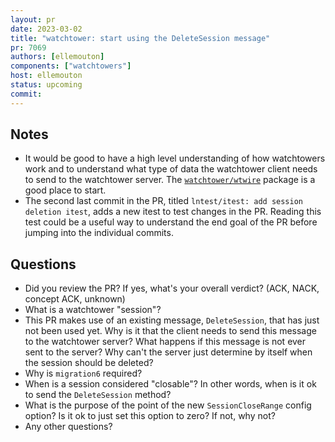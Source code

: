 ```yaml
---
layout: pr
date: 2023-03-02    
title: "watchtower: start using the DeleteSession message"
pr: 7069
authors: [ellemouton]
components: ["watchtowers"]
host: ellemouton
status: upcoming
commit:
---
```


## Notes

* It would be good to have a high level understanding of how watchtowers work and to
  understand what type of data the watchtower client needs to send to the watchtower 
  server. The [`watchtower/wtwire`](https://github.com/lightningnetwork/lnd/tree/master/watchtower/wtwire) 
  package is a good place to start.
* The second last commit in the PR, titled `lntest/itest: add session deletion itest`,
  adds a new itest to test changes in the PR. Reading this test could be a useful way
  to understand the end goal of the PR before jumping into the individual commits.

## Questions

* Did you review the PR? If yes, what's your overall verdict? (ACK, NACK, concept 
  ACK, unknown)
* What is a watchtower "session"? 
* This PR makes use of an existing message, `DeleteSession`, that has just not been used
  yet. Why is it that the client needs to send this message to the watchtower server? 
  What happens if this message is not ever sent to the server? Why can't the server just 
  determine by itself when the session should be deleted?
* Why is `migration6` required? 
* When is a session considered "closable"? In other words, when is it ok to send the 
  `DeleteSession` method?
* What is the purpose of the point of the new `SessionCloseRange` config option? Is it 
  ok to just set this option to zero? If not, why not? 
* Any other questions? 